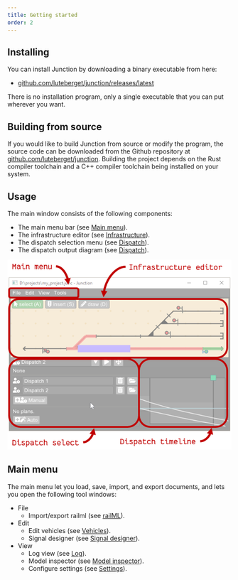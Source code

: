```yaml
---
title: Getting started 
order: 2
---
```


## Installing

You can install Junction by downloading a binary executable from here:

 * [github.com/luteberget/junction/releases/latest](https://github.com/luteberget/junction/releases/latest)

There is no installation program, only a single executable that you can put wherever you want.

## Building from source

If you would like to build Junction from source or modify the program, the source code can be downloaded
from the Github repository at [github.com/luteberget/junction](https://github.com/luteberget/junction).
Building the project depends on the Rust compiler toolchain and a C++ compiler toolchain being installed
on your system.

## Usage

The main window consists of the following components:

* The main menu bar (see [Main menu](#mainmenu)).
* The infrastructure editor (see [Infrastructure](infrastructure.md)).
* The dispatch selection menu (see [Dispatch](dispatch.md)).
* The dispatch output diagram (see [Dispatch](dispatch.md)).

![Junction main window overview](imgs/window_overview.png)


## <a name="mainmenu"></a>Main menu

The main menu let you load, save, import, and export documents, and 
lets you open the following tool windows:

 * File
    * Import/export railml (see [railML](railml.md)).
 * Edit
    * Edit vehicles (see [Vehicles](vehicles.md)).
    * Signal designer (see [Signal designer](signaldesigner.md)).
 * View
    * Log view (see [Log](log.md)).
    * Model inspector (see [Model inspector](modelinspector.md)).
    * Configure settings (see [Settings](settings.md)).

